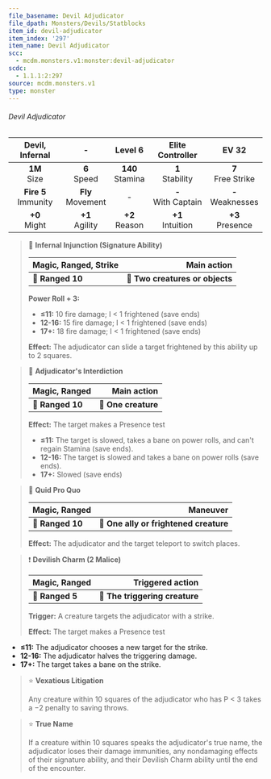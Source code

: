 ```yaml
---
file_basename: Devil Adjudicator
file_dpath: Monsters/Devils/Statblocks
item_id: devil-adjudicator
item_index: '297'
item_name: Devil Adjudicator
scc:
  - mcdm.monsters.v1:monster:devil-adjudicator
scdc:
  - 1.1.1:2:297
source: mcdm.monsters.v1
type: monster
---
```


###### Devil Adjudicator

|     Devil, Infernal      |           -           |       Level 6        |    Elite Controller     |         EV 32          |
| :----------------------: | :-------------------: | :------------------: | :---------------------: | :--------------------: |
|     **1M**<br/> Size     |   **6**<br/> Speed    | **140**<br/> Stamina |  **1**<br/> Stability   | **7**<br/> Free Strike |
| **Fire 5**<br/> Immunity | **Fly**<br/> Movement |          -           | **-**<br/> With Captain | **-**<br/> Weaknesses  |
|    **+0**<br/> Might     |  **+1**<br/> Agility  |  **+2**<br/> Reason  |  **+1**<br/> Intuition  |  **+3**<br/> Presence  |

<!-- -->
> 🏹 **Infernal Injunction (Signature Ability)**
>
> | **Magic, Ranged, Strike** |                 **Main action** |
> | ------------------------- | ------------------------------: |
> | **📏 Ranged 10**          | **🎯 Two creatures or objects** |
>
> **Power Roll + 3:**
>
> - **≤11:** 10 fire damage; I < 1 frightened (save ends)
> - **12-16:** 15 fire damage; I < 1 frightened (save ends)
> - **17+:** 18 fire damage; I < 1 frightened (save ends)
>
> **Effect:** The adjudicator can slide a target frightened by this ability up to 2 squares.

<!-- -->
> 🏹 **Adjudicator's Interdiction**
>
> | **Magic, Ranged** |     **Main action** |
> | ----------------- | ------------------: |
> | **📏 Ranged 10**  | **🎯 One creature** |
>
> **Effect:** The target makes a Presence test
>
> - **≤11:** The target is slowed, takes a bane on power rolls, and can't regain Stamina (save ends).
> - **12-16:** The target is slowed and takes a bane on power rolls (save ends).
> - **17+:** Slowed (save ends)

<!-- -->
> 🏹 **Quid Pro Quo**
>
> | **Magic, Ranged** |                           **Maneuver** |
> | ----------------- | -------------------------------------: |
> | **📏 Ranged 10**  | **🎯 One ally or frightened creature** |
>
> **Effect:** The adjudicator and the target teleport to switch places.

<!-- -->
> ❗️ **Devilish Charm (2 Malice)**
>
> | **Magic, Ranged** |           **Triggered action** |
> | ----------------- | -----------------------------: |
> | **📏 Ranged 5**   | **🎯 The triggering creature** |
>
> **Trigger:** A creature targets the adjudicator with a strike.
>
> **Effect:** The target makes a Presence test

- **≤11:** The adjudicator chooses a new target for the strike.
- **12-16:** The adjudicator halves the triggering damage.
- **17+:** The target takes a bane on the strike.

<!-- -->
> ⭐️ **Vexatious Litigation**
>
> Any creature within 10 squares of the adjudicator who has P < 3 takes a −2 penalty to saving throws.

<!-- -->
> ⭐️ **True Name**
>
> If a creature within 10 squares speaks the adjudicator's true name, the adjudicator loses their damage immunities, any nondamaging effects of their signature ability, and their Devilish Charm ability until the end of the encounter.
